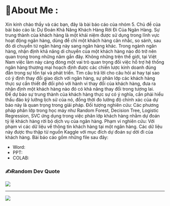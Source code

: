 # 💫About Me :
Xin kính chào thầy và các bạn, đây là bài báo cáo của nhóm 5.
Chủ đề của bài báo cáo là: Dự Đoán Khả Năng Khách Hàng Rời Đi Của Ngân Hàng.
Sự trung thành của khách hàng là một khái niệm được sử dụng trong lĩnh vực hoạt động ngân hàng, dùng để chỉ một khách hàng cân nhắc, so sánh, sau đó di chuyển từ ngân hàng này sang ngân hàng khác. Trong ngành ngân hàng, nhận định khả năng di chuyển của một khách hàng nào đó trở nên quan trọng trong những năm gần đây. Không những trên thế giới, tại Việt Nam việc làm này càng đóng một vai trò quan trọng đối việc hỗ trợ hệ thống ngân hàng thương mại hoạch định được các chiến lược kinh doanh đúng đắn trong sự tồn tại và phát triển. 
Tìm câu trả lời cho câu hỏi ai hay tại sao có ý định thay đổi giao dịch với ngân hàng, sự phân lớp các khách hàng thực sự cần thiết để đối phó với hành vi thay đổi của khách hàng, đưa ra nhận định một khách hàng nào đó có khả năng thay đổi trong tương lai.  
Để dự báo sự trung thành của khách hàng thực sự có ý nghĩa, cần phải hiểu thấu đáo kỹ lưỡng lịch sử của nó, đồng thời đo lường độ chính xác của dự báo này là quan trọng trong giải pháp.
Đối tượng nghiên cứu: Các phương pháp phân lớp trong học máy như Random Forest, Decision Tree, Logistic Regression, SVC ứng dụng trong việc phân lớp khách hàng nhằm dự đoán tỷ lệ khách hàng rời bỏ dịch vụ của ngân hàng.
Phạm vi nghiên cứu:
Với phạm vi các dữ liệu về thông tin khách hàng tại một ngân hàng. Các dữ liệu này được thu thập từ nguồn Kaggle với mục đích dự đoán sự dời đi của khách hàng.
Bài báo cáo gồm những file sau đây:
- Word: 
- PPT:
- COLAB:

### ✍️Random Dev Quote
![](https://quotes-github-readme.vercel.app/api?type=horizontal&theme=radical)



---
[![](https://visitcount.itsvg.in/api?id=221IS2901_DAwP_R_FinalProject_Group5&icon=0&color=0)](https://visitcount.itsvg.in)
